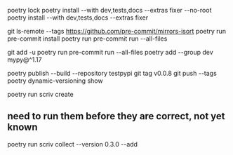 poetry lock
poetry install --with dev,tests,docs --extras fixer --no-root
poetry install --with dev,tests,docs --extras fixer

git ls-remote --tags https://github.com/pre-commit/mirrors-isort
poetry run pre-commit install
poetry run pre-commit run --all-files


git add -u
poetry run pre-commit run --all-files
poetry add --group dev mypy@^1.17

poetry publish --build --repository testpypi
git tag v0.0.8
git push --tags
poetry dynamic-versioning show

poetry run scriv create




## need to run them before they are correct, not yet known
poetry run scriv collect --version 0.3.0 --add
